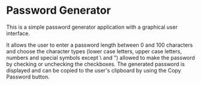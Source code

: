 # Password Generator

This is a simple password generator application with a graphical user interface. 

It allows the user to enter a password length between 0 and 100
characters and choose the character types (lower case letters, upper case letters, numbers and special symbols except \ 
and ") allowed to make the password by checking or unchecking the checkboxes. The generated password is displayed and 
can be copied to the user's clipboard by using the Copy Password button.